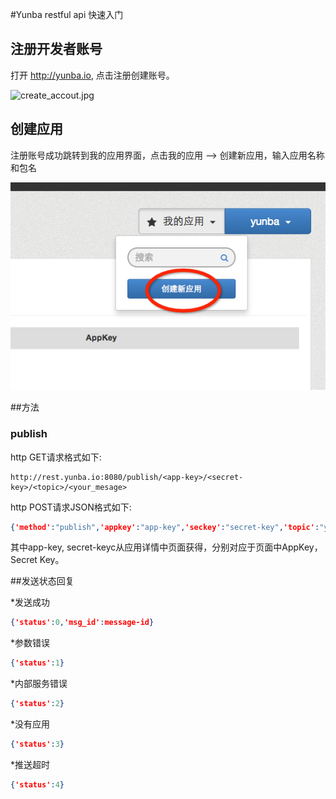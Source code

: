 #Yunba restful api 快速入门
## 注册开发者账号
打开 <http://yunba.io>, 点击注册创建账号。

![create_accout.jpg](../image/register_account.png)

## 创建应用
注册账号成功跳转到我的应用界面，点击我的应用 --> 创建新应用，输入应用名称和包名

![create_application.jpg](image/create_app.png)

##方法
### publish

http GET请求格式如下:

```url
http://rest.yunba.io:8080/publish/<app-key>/<secret-key>/<topic>/<your_mesage>
```

http POST请求JSON格式如下:

```json
{'method':"publish",'appkey':"app-key",'seckey':"secret-key",'topic':"your-topic",'msg':"your-message"}
```


其中app-key, secret-keyc从应用详情中页面获得，分别对应于页面中AppKey， Secret Key。

##发送状态回复

*发送成功

```json
{'status':0,'msg_id':message-id}
```

*参数错误

```json
{'status':1}
```

*内部服务错误

```json
{'status':2}
```

*没有应用

```json
{'status':3}
```

*推送超时

```json
{'status':4}
```
